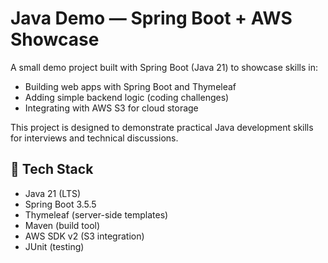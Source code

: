 # Java Demo — Spring Boot + AWS Showcase

A small demo project built with Spring Boot (Java 21) to showcase skills in:
- Building web apps with Spring Boot and Thymeleaf
- Adding simple backend logic (coding challenges)
- Integrating with AWS S3 for cloud storage

This project is designed to demonstrate practical Java development skills for interviews and technical discussions.

## 🚀 Tech Stack
- Java 21 (LTS)
- Spring Boot 3.5.5
- Thymeleaf (server-side templates)
- Maven (build tool)
- AWS SDK v2 (S3 integration)
- JUnit (testing)
